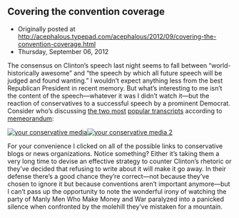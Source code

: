 ## Covering the convention coverage

 * Originally posted at http://acephalous.typepad.com/acephalous/2012/09/covering-the-convention-coverage.html
 * Thursday, September 06, 2012



The consensus on Clinton’s speech last night seems to fall between 
“world-historically awesome” and “the speech by which all future speech 
will be judged and found wanting.” I wouldn’t expect anything less from 
the best Republican President in recent memory. But what’s interesting 
to me isn’t the content of the speech—whatever it was I didn’t watch 
it—but the reaction of conservatives to a successful speech by a 
prominent Democrat. Consider who’s discussing [the two most](http://www.nytimes.com/2012/09/05/us/politics/transcript-of-bill-clintons-speech-to-the-democratic-national-convention.html?pagewanted=all) [popular transcripts](http://blogs.wsj.com/washwire/2012/09/05/text-of-bill-clintons-address-to-the-democratic-convention/) according to [memeorandum](http://www.memeorandum.com/):

[![your conservative media](http://www.lawyersgunsmoneyblog.com/wp-content/uploads/2012/09/your-conservative-media.jpg "your conservative media")![your conservative media 2](http://www.lawyersgunsmoneyblog.com/wp-content/uploads/2012/09/your-conservative-media-21.jpg "your conservative media 2")](http://www.lawyersgunsmoneyblog.com/wp-content/uploads/2012/09/your-conservative-media-21.jpg)

For your convenience I clicked on all of the possible links to 
conservative blogs or news organizations. Notice something? Either it’s 
taking them a very long time to devise an effective strategy to counter 
Clinton’s rhetoric or they’ve decided that refusing to write about it 
will make it go away. In their defense there’s a good chance they’re 
correct—not because they’ve chosen to ignore it but because conventions 
aren’t important anymore—but I can’t pass up the opportunity to note the
 wonderful irony of watching the party of Manly Men Who Make Money and 
War paralyzed into a panicked silence when confronted by the molehill 
they’ve mistaken for a mountain.

		
